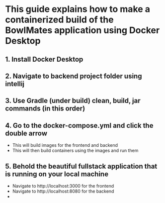 # This guide explains how to make a containerized build of the BowlMates application using Docker Desktop

## 1. Install Docker Desktop

## 2. Navigate to backend project folder using intellij

## 3. Use Gradle (under build) clean, build, jar commands (in this order)

## 4. Go to the docker-compose.yml and click the double arrow
- This will build images for the frontend and backend
- This will then build containers using the images and run them

## 5. Behold the beautiful fullstack application that is running on your local machine
 - Navigate to http://localhost:3000 for the frontend 
 - Navigate to http://localhost:8080 for the backend
 - 